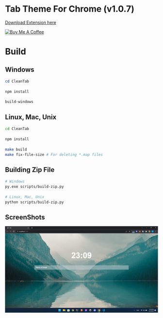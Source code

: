 # Tab Theme For Chrome (v1.0.7)

<a href="https://github.com/happer64bit/CleanTab/releases">Download Extension here</a>

<a href="https://www.buymeacoffee.com/happer64bit" target="_blank"><img src="https://www.buymeacoffee.com/assets/img/custom_images/orange_img.png" alt="Buy Me A Coffee" style="height: 41px !important;width: 174px !important;box-shadow: 0px 3px 2px 0px rgba(190, 190, 190, 0.5) !important;-webkit-box-shadow: 0px 3px 2px 0px rgba(190, 190, 190, 0.5) !important;" ></a>

# Build

## Windows
```powershell
cd CleanTab

npm install

build-windows

```
## Linux, Mac, Unix
```bash
cd CleanTab

npm install

make build
make fix-file-size # For deleting *.map files
```

## Building Zip File
```bash
# Windows
py.exe scripts/build-zip.py

# Linux, Mac, Unix
python scripts/build-zip.py
```


## ScreenShots

<img src="screenshots/screenshot.png">
